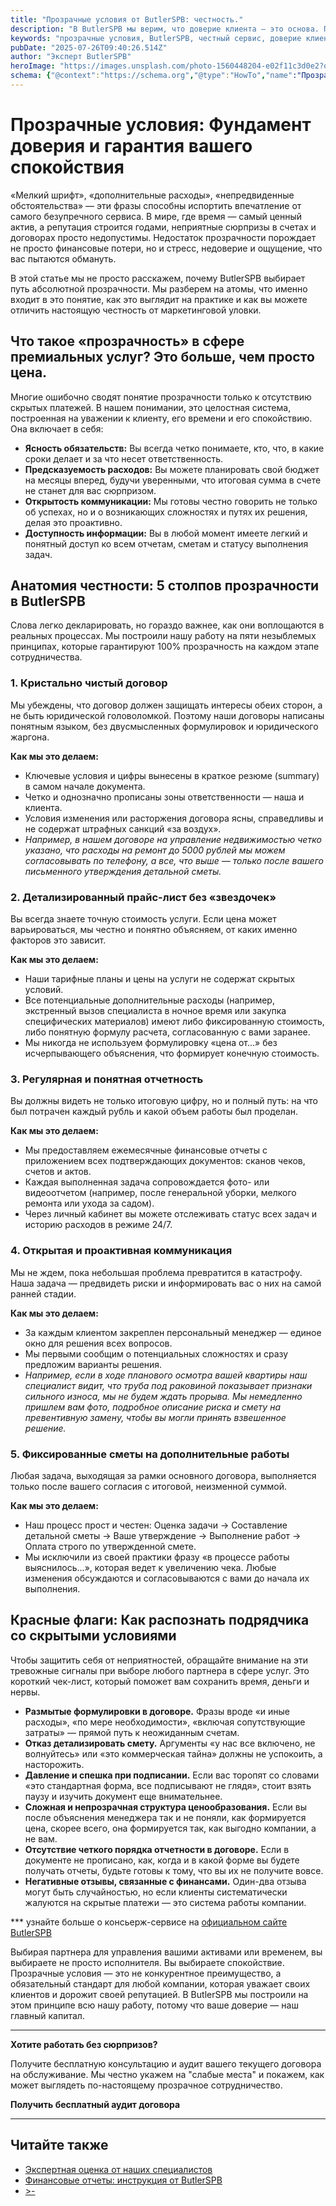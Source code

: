 ```yaml
---
title: "Прозрачные условия от ButlerSPB: честность."
description: "В ButlerSPB мы верим, что доверие клиента — это основа. Поэтому мы предлагаем абсолютно прозрачные условия сотрудничества без скрытых платежей и мелкого шрифта."
keywords: "прозрачные условия, ButlerSPB, честный сервис, доверие клиентов, условия сотрудничества, без скрытых платежей"
pubDate: "2025-07-26T09:40:26.514Z"
author: "Эксперт ButlerSPB"
heroImage: "https://images.unsplash.com/photo-1560448204-e02f11c3d0e2?q=80&w=2070&auto=format&fit=crop"
schema: {"@context":"https://schema.org","@type":"HowTo","name":"Прозрачные условия от ButlerSPB: честность.","description":"В ButlerSPB мы верим, что доверие клиента — это основа. Поэтому мы предлагаем абсолютно прозрачные условия сотрудничества без скрытых платежей и мелкого шрифта.","image":{"@type":"ImageObject","url":"https://images.unsplash.com/photo-1560448204-e02f11c3d0e2?q=80&w=2070&auto=format&fit=crop"},"aggregateRating":{"@type":"AggregateRating","ratingValue":"4.8","reviewCount":684,"bestRating":"5","worstRating":"1"},"publisher":{"@type":"Organization","name":"Блог ButlerSPB","logo":{"@type":"ImageObject","url":"https://butlerspb-blog.netlify.app/favicon.ico"}},"mainEntityOfPage":{"@type":"WebPage","@id":"https://butlerspb-blog.netlify.app/blog/prozrachnye-usloviya/"}}
---
```

# Прозрачные условия: Фундамент доверия и гарантия вашего спокойствия

«Мелкий шрифт», «дополнительные расходы», «непредвиденные обстоятельства» — эти фразы способны испортить впечатление от самого безупречного сервиса. В мире, где время — самый ценный актив, а репутация строится годами, неприятные сюрпризы в счетах и договорах просто недопустимы. Недостаток прозрачности порождает не просто финансовые потери, но и стресс, недоверие и ощущение, что вас пытаются обмануть.

В этой статье мы не просто расскажем, почему ButlerSPB выбирает путь абсолютной прозрачности. Мы разберем на атомы, что именно входит в это понятие, как это выглядит на практике и как вы можете отличить настоящую честность от маркетинговой уловки.

## Что такое «прозрачность» в сфере премиальных услуг? Это больше, чем просто цена.

Многие ошибочно сводят понятие прозрачности только к отсутствию скрытых платежей. В нашем понимании, это целостная система, построенная на уважении к клиенту, его времени и его спокойствию. Она включает в себя:

*   **Ясность обязательств:** Вы всегда четко понимаете, кто, что, в какие сроки делает и за что несет ответственность.
*   **Предсказуемость расходов:** Вы можете планировать свой бюджет на месяцы вперед, будучи уверенными, что итоговая сумма в счете не станет для вас сюрпризом.
*   **Открытость коммуникации:** Мы готовы честно говорить не только об успехах, но и о возникающих сложностях и путях их решения, делая это проактивно.
*   **Доступность информации:** Вы в любой момент имеете легкий и понятный доступ ко всем отчетам, сметам и статусу выполнения задач.

## Анатомия честности: 5 столпов прозрачности в ButlerSPB

Слова легко декларировать, но гораздо важнее, как они воплощаются в реальных процессах. Мы построили нашу работу на пяти незыблемых принципах, которые гарантируют 100% прозрачность на каждом этапе сотрудничества.

### 1. Кристально чистый договор

Мы убеждены, что договор должен защищать интересы обеих сторон, а не быть юридической головоломкой. Поэтому наши договоры написаны понятным языком, без двусмысленных формулировок и юридического жаргона.

**Как мы это делаем:**
*   Ключевые условия и цифры вынесены в краткое резюме (summary) в самом начале документа.
*   Четко и однозначно прописаны зоны ответственности — наша и клиента.
*   Условия изменения или расторжения договора ясны, справедливы и не содержат штрафных санкций «за воздух».
*   *Например, в нашем договоре на управление недвижимостью четко указано, что расходы на ремонт до 5000 рублей мы можем согласовывать по телефону, а все, что выше — только после вашего письменного утверждения детальной сметы.*

### 2. Детализированный прайс-лист без «звездочек»

Вы всегда знаете точную стоимость услуги. Если цена может варьироваться, мы честно и понятно объясняем, от каких именно факторов это зависит.

**Как мы это делаем:**
*   Наши тарифные планы и цены на услуги не содержат скрытых условий.
*   Все потенциальные дополнительные расходы (например, экстренный вызов специалиста в ночное время или закупка специфических материалов) имеют либо фиксированную стоимость, либо понятную формулу расчета, согласованную с вами заранее.
*   Мы никогда не используем формулировку «цена от...» без исчерпывающего объяснения, что формирует конечную стоимость.

### 3. Регулярная и понятная отчетность

Вы должны видеть не только итоговую цифру, но и полный путь: на что был потрачен каждый рубль и какой объем работы был проделан.

**Как мы это делаем:**
*   Мы предоставляем ежемесячные финансовые отчеты с приложением всех подтверждающих документов: сканов чеков, счетов и актов.
*   Каждая выполненная задача сопровождается фото- или видеоотчетом (например, после генеральной уборки, мелкого ремонта или ухода за садом).
*   Через личный кабинет вы можете отслеживать статус всех задач и историю расходов в режиме 24/7.

### 4. Открытая и проактивная коммуникация

Мы не ждем, пока небольшая проблема превратится в катастрофу. Наша задача — предвидеть риски и информировать вас о них на самой ранней стадии.

**Как мы это делаем:**
*   За каждым клиентом закреплен персональный менеджер — единое окно для решения всех вопросов.
*   Мы первыми сообщим о потенциальных сложностях и сразу предложим варианты решения.
*   *Например, если в ходе планового осмотра вашей квартиры наш специалист видит, что труба под раковиной показывает признаки сильного износа, мы не будем ждать прорыва. Мы немедленно пришлем вам фото, подробное описание риска и смету на превентивную замену, чтобы вы могли принять взвешенное решение.*

### 5. Фиксированные сметы на дополнительные работы

Любая задача, выходящая за рамки основного договора, выполняется только после вашего согласия с итоговой, неизменной суммой.

**Как мы это делаем:**
*   Наш процесс прост и честен: Оценка задачи -> Составление детальной сметы -> Ваше утверждение -> Выполнение работ -> Оплата строго по утвержденной смете.
*   Мы исключили из своей практики фразу «в процессе работы выяснилось...», которая ведет к увеличению чека. Любые изменения обсуждаются и согласовываются с вами до начала их выполнения.

## Красные флаги: Как распознать подрядчика со скрытыми условиями

Чтобы защитить себя от неприятностей, обращайте внимание на эти тревожные сигналы при выборе любого партнера в сфере услуг. Это короткий чек-лист, который поможет вам сохранить время, деньги и нервы.

*   **Размытые формулировки в договоре.** Фразы вроде «и иные расходы», «по мере необходимости», «включая сопутствующие затраты» — прямой путь к неожиданным счетам.
*   **Отказ детализировать смету.** Аргументы «у нас все включено, не волнуйтесь» или «это коммерческая тайна» должны не успокоить, а насторожить.
*   **Давление и спешка при подписании.** Если вас торопят со словами «это стандартная форма, все подписывают не глядя», стоит взять паузу и изучить документ еще внимательнее.
*   **Сложная и непрозрачная структура ценообразования.** Если вы после объяснения менеджера так и не поняли, как формируется цена, скорее всего, она формируется так, как выгодно компании, а не вам.
*   **Отсутствие четкого порядка отчетности в договоре.** Если в документе не прописано, как, когда и в какой форме вы будете получать отчеты, будьте готовы к тому, что вы их не получите вовсе.
*   **Негативные отзывы, связанные с финансами.** Один-два отзыва могут быть случайностью, но если клиенты систематически жалуются на скрытые платежи — это система работы компании.

*** узнайте больше о консьерж-сервисе на <a href="https://butlerspb.ru/svyazatsya-s-konserzh-servisom" target="_blank" rel="nofollow">официальном сайте ButlerSPB</a>

Выбирая партнера для управления вашими активами или временем, вы выбираете не просто исполнителя. Вы выбираете спокойствие. Прозрачные условия — это не конкурентное преимущество, а обязательный стандарт для любой компании, которая уважает своих клиентов и дорожит своей репутацией. В ButlerSPB мы построили на этом принципе всю нашу работу, потому что ваше доверие — наш главный капитал.

---

**Хотите работать без сюрпризов?**

Получите бесплатную консультацию и аудит вашего текущего договора на обслуживание. Мы честно укажем на "слабые места" и покажем, как может выглядеть по-настоящему прозрачное сотрудничество.

**Получить бесплатный аудит договора**

---

## Читайте также

*   [Экспертная оценка от наших специалистов](/blog/ekspertnaya-ocenka-ot-nashih-specialistov/)
*   [Финансовые отчеты: инструкция от ButlerSPB](/blog/finansovye-otchety/)
*   [>-](/blog/doverte-rutinu-professionalam-poluchayte-passivnyy-dohod/)

